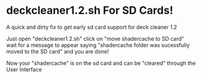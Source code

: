 # deckcleaner1.2.sh For SD Cards!
A quick and dirty fix to get early sd card support for deck cleaner 1.2



Just open "deckcleaner1.2.sh" click on "move shadercache to SD card" wait for a message to appear saying "shadercache folder was sucessfully moved to the SD card" and you are done!



Now your "shadercache" is on the sd card and can be "cleared" through the User Interface
